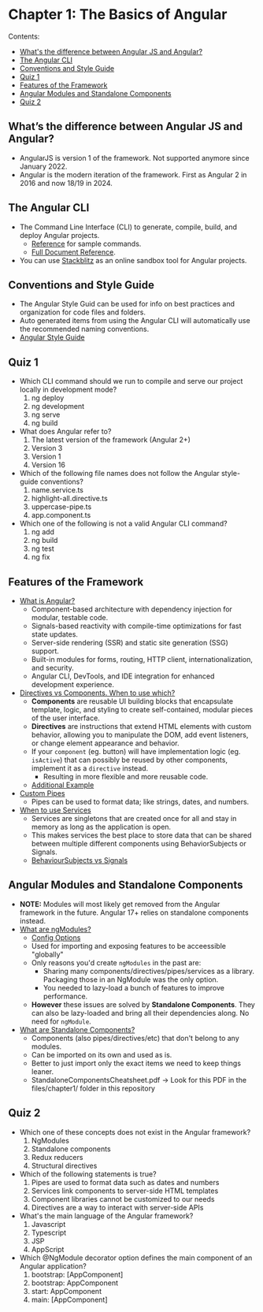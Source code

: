 # Chapter 1: The Basics of Angular
Contents:
- [What's the difference between Angular JS and Angular?](https://github.com/hurry-harry/level2-angular-dev/blob/main/chapter-1.md#whats-the-difference-between-angular-js-and-angular)
- [The Angular CLI](https://github.com/hurry-harry/level2-angular-dev/blob/main/chapter-1.md#the-angular-cli)
- [Conventions and Style Guide](https://github.com/hurry-harry/level2-angular-dev/blob/main/chapter-1.md#conventions-and-style-guide)
- [Quiz 1](https://github.com/hurry-harry/level2-angular-dev/blob/main/chapter-1.md#quiz-1)
- [Features of the Framework](https://github.com/hurry-harry/level2-angular-dev/blob/main/chapter-1.md#features-of-the-framework)
- [Angular Modules and Standalone Components](https://github.com/hurry-harry/level2-angular-dev/blob/main/chapter-1.md#angular-modules-and-standalone-components)
- [Quiz 2](https://github.com/hurry-harry/level2-angular-dev/blob/main/chapter-1.md#quiz-2)
  
## What’s the difference between Angular JS and Angular?
- AngularJS is version 1 of the framework. Not supported anymore since January 2022.
- Angular is the modern iteration of the framework. First as Angular 2 in 2016 and now 18/19 in 2024.

## The Angular CLI
- The Command Line Interface (CLI) to generate, compile, build, and deploy Angular projects.
  - [Reference](https://angular.dev/cli) for sample commands.
  - [Full Document Reference](https://angular.dev/tools/cli).
- You can use [Stackblitz](https://stackblitz.com/) as an online sandbox tool for Angular projects.

## Conventions and Style Guide
- The Angular Style Guid can be used for info on best practices and organization for code files and folders.
- Auto generated items from using the Angular CLI will automatically use the recommended naming conventions.
- [Angular Style Guide](https://angular.dev/style-guide)

## Quiz 1
- Which CLI command should we run to compile and serve our project locally in development mode?
  1. ng deploy
  2. ng development
  3. ng serve
  4. ng build
- What does Angular refer to?
  1. The latest version of the framework (Angular 2+)
  2. Version 3
  3. Version 1
  4. Version 16
- Which of the following file names does not follow the Angular style-guide conventions?
  1. name.service.ts
  2. highlight-all.directive.ts
  3. uppercase-pipe.ts
  4. app.component.ts
- Which one of the following is not a valid Angular CLI command?
  1. ng add
  2. ng build
  3. ng test
  4. ng fix

## Features of the Framework
- [What is Angular?](https://angular.dev/overview)
  - Component-based architecture with dependency injection for modular, testable code.
  - Signals-based reactivity with compile-time optimizations for fast state updates.
  - Server-side rendering (SSR) and static site generation (SSG) support.
  - Built-in modules for forms, routing, HTTP client, internationalization, and security.
  - Angular CLI, DevTools, and IDE integration for enhanced development experience.
- [Directives vs Components. When to use which?](https://www.angulartraining.com/daily-newsletter/when-to-create-a-directive-vs-a-component/)
  - **Components** are reusable UI building blocks that encapsulate template, logic, and styling to create self-contained, modular pieces of the user interface.
  - **Directives** are instructions that extend HTML elements with custom behavior, allowing you to manipulate the DOM, add event listeners, or change element appearance and behavior.
  - If your `component` (eg. button) will have implementation logic (eg. `isActive`) that can possibly be reused by other components, implement it as a `directive` instead.
    - Resulting in more flexible and more reusable code.
  - [Additional Example](https://blog.angulartraining.com/tutorial-how-to-create-your-own-angular-directive-3532d7f31fab)
- [Custom Pipes](https://www.angulartraining.com/daily-newsletter/how-to-create-custom-pipes/)
  - Pipes can be used to format data; like strings, dates, and numbers.
- [When to use Services](https://www.angulartraining.com/daily-newsletter/using-services-to-cache-data/)
  - Services are singletons that are created once for all and stay in memory as long as the application is open.
  - This makes services the best place to store data that can be shared between multiple different components using BehaviorSubjects or Signals.
  - [BehaviourSubjects vs Signals](https://blog.angulartraining.com/angular-signals-best-practices-around-exposing-signals-5385452150a1)

## Angular Modules and Standalone Components
- **NOTE:** Modules will most likely get removed from the Angular framework in the future. Angular 17+ relies on standalone components instead.
- [What are ngModules?](https://www.angulartraining.com/daily-newsletter/what-you-need-to-know-about-ngmodules/)
  - [Config Options](https://angular.dev/api/core/NgModule)
  - Used for importing and exposing features to be acceessible "globally"
  - Only reasons you'd create `ngModules` in the past are:
    - Sharing many components/directives/pipes/services as a library. Packaging those in an NgModule was the only option.
    - You needed to lazy-load a bunch of features to improve performance.
  - **However** these issues are solved by **Standalone Components**. They can also be lazy-loaded and bring all their dependencies along. No need for `ngModule`.
- [What are Standalone Components?](https://www.angulartraining.com/daily-newsletter/what-are-standalone-components/)
  - Components (also pipes/directives/etc) that don't belong to any modules.
  - Can be imported on its own and used as is.
  - Better to just import only the exact items we need to keep things leaner.
  - StandaloneComponentsCheatsheet.pdf -> Look for this PDF in the files/chapter1/ folder in this repository
 
## Quiz 2
- Which one of these concepts does not exist in the Angular framework?
  1. NgModules
  2. Standalone components
  3. Redux reducers
  4. Structural directives
- Which of the following statements is true?
  1. Pipes are used to format data such as dates and numbers
  2. Services link components to server-side HTML templates
  3. Component libraries cannot be customized to our needs
  4. Directives are a way to interact with server-side APIs
- What's the main language of the Angular framework?
  1. Javascript
  2. Typescript
  3. JSP
  4. AppScript
- Which @NgModule decorator option defines the main component of an Angular application?
  1. bootstrap: [AppComponent]
  2. bootstrap: AppComponent
  3. start: AppComponent
  4. main: [AppComponent]
